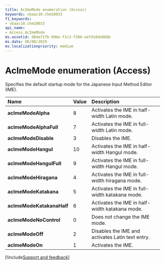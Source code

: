 ```yaml
---
title: AcImeMode enumeration (Access)
keywords: vbaac10.chm10033
f1_keywords:
- vbaac10.chm10033
api_name:
- Access.AcImeMode
ms.assetid: d84e71fb-996e-f1c3-f386-eefd18da98db
ms.date: 06/08/2019
ms.localizationpriority: medium
---
```



# AcImeMode enumeration (Access)

Specifies the default startup mode for the Japanese Input Method Editor (IME). 

|Name|Value|Description|
|:-----|:-----|:-----|
|**acImeModeAlpha**|8|Activates the IME in half-width Latin mode.|
|**acImeModeAlphaFull**|7|Activates the IME in full-width Latin mode.|
|**acImeModeDisable**|3|Disables the IME.|
|**acImeModeHangul**|10|Activates the IME in half-width Hangul mode.|
|**acImeModeHangulFull**|9|Activates the IME in full-width Hangul mode.|
|**acImeModeHiragana**|4|Activates the IME in full-width hiragana mode.|
|**acImeModeKatakana**|5|Activates the IME in full-width katakana mode.|
|**acImeModeKatakanaHalf**|6|Activates the IME in half-width katakana mode.|
|**acImeModeNoControl**|0|Does not change the IME mode.|
|**acImeModeOff**|2|Disables the IME and activates Latin text entry.|
|**acImeModeOn**|1|Activates the IME.|

[!include[Support and feedback](~/includes/feedback-boilerplate.md)]